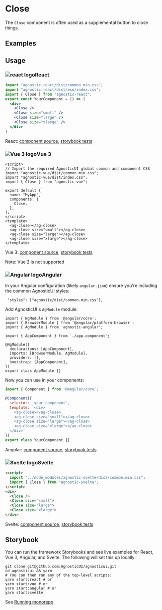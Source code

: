 # Close

The `Close` component is often used as a supplemental button to close things.

<div class="mbs24"></div>

## Examples

<div class="mbe24"></div>

<CloseExamples />

<script>
import CloseExamples from '../../components/CloseExamples.vue'
import { Alert } from "agnostic-vue";

export default {
  components: { Alert, CloseExamples }
}
</script>

<div class="mbe32"></div>

## Usage

<div class="flex">
  <h3 id="react" tabindex="-1">
    <img src="/images/React-icon.svg" alt="react logo">React
  </h3>
</div>

```jsx
import "agnostic-react/dist/common.min.css";
import "agnostic-react/dist/esm/index.css";
import { Close } from "agnostic-react";
export const YourComponent = () => (
  <div>
    <Close />
    <Close size="small" />
    <Close size="large" />
    <Close size="xlarge" />
  </div>
)
```

React: [component source](https://github.com/AgnosticUI/agnosticui/blob/master/agnostic-react/src/Close.tsx), [storybook tests](https://github.com/AgnosticUI/agnosticui/blob/master/agnostic-react/src/stories/Close.stories.tsx)

<div class="mbe32"></div>

<div class="flex">
  <h3 id="vue-3" tabindex="-1">
    <img src="/images/Vue-icon.svg" alt="Vue 3 logo">Vue 3
  </h3>
</div>

```vue
<script>
// Import the required AgnosticUI global common and component CSS
import "agnostic-vue/dist/common.min.css";
import "agnostic-vue/dist/index.css";
import { Close } from "agnostic-vue";

export default {
  name: "MyApp",
  components: {
    Close,
  },
};
</script>
<template>
  <ag-close></ag-close>
  <ag-close size="small"></ag-close>
  <ag-close size="large"></ag-close>
  <ag-close size="xlarge"></ag-close>
</template>
```


Vue 3: [component source](https://github.com/AgnosticUI/agnosticui/blob/master/agnostic-vue/src/components/Close.vue), [storybook tests](https://github.com/AgnosticUI/agnosticui/blob/master/agnostic-vue/src/stories/Close.stories.js)

<div class="mbe24"></div>

<Alert type="warning">Note: Vue 2 is not supported</Alert>

<div class="mbe32"></div>

<div class="flex">
  <h3 id="angular" tabindex="-1">
    <img src="/images/Angular-icon.svg" alt="Angular logo">Angular
  </h3>
</div>

In your Angular configuration (likely `angular.json`) ensure you're including
the common AgnosticUI styles:

<div class="mbe16"></div>

` "styles": ["agnostic/dist/common.min.css"],`

<div class="mbe24"></div>

Add AgnosticUI's `AgModule` module:

```js{3,9}
import { NgModule } from '@angular/core';
import { BrowserModule } from '@angular/platform-browser';
import { AgModule } from 'agnostic-angular';

import { AppComponent } from './app.component';

@NgModule({
  declarations: [AppComponent],
  imports: [BrowserModule, AgModule],
  providers: [],
  bootstrap: [AppComponent],
})
export class AppModule {}
```

Now you can use in your components:

```js
import { Component } from '@angular/core';

@Component({
  selector: 'your-component',
  template: `<div>
    <ag-close></ag-close>
    <ag-close size="small"></ag-close>
    <ag-close size="large"></ag-close>
    <ag-close size="xlarge"></ag-close>
  </div>`
})
export class YourComponent {}
```


Angular: [component source](https://github.com/AgnosticUI/agnosticui/blob/master/agnostic-angular/libs/ag/src/lib/close.component.ts), [storybook tests](https://github.com/AgnosticUI/agnosticui/blob/master/agnostic-angular/libs/ag/src/lib/close.component.stories.ts)

<div class="mbe32"></div>

<div class="flex">
  <h3 id="svelte" tabindex="-1">
    <img src="/images/Svelte-icon.svg" alt="Svelte logo">Svelte
  </h3>
</div>

```html
<script>
  import "../node_modules/agnostic-svelte/dist/common.min.css";
  import { Close } from "agnostic-svelte";
</script>
<div>
  <Close />
  <Close size="small">
  <Close size="large">
  <Close size="xlarge">
</div>
```

Svelte: [component source](https://github.com/AgnosticUI/agnosticui/blob/master/agnostic-svelte/src/stories/Close.svelte), [storybook tests](https://github.com/AgnosticUI/agnosticui/blob/master/agnostic-svelte/src/stories/Close.stories.js)

## Storybook

You can run the framework Storybooks and see live examples for React, Vue 3, Angular, and Svelte. The following will set this up locally:

```shell
git clone git@github.com:AgnosticUI/agnosticui.git
cd agnosticui && yarn
# You can then run any of the top-level scripts:
yarn start:react # or
yarn start:vue # or
yarn start:angular # or
yarn start:svelte
```

See [Running monorepo](https://github.com/AgnosticUI/agnosticui/blob/master/CONTRIBUTING.md#running-monorepo).
